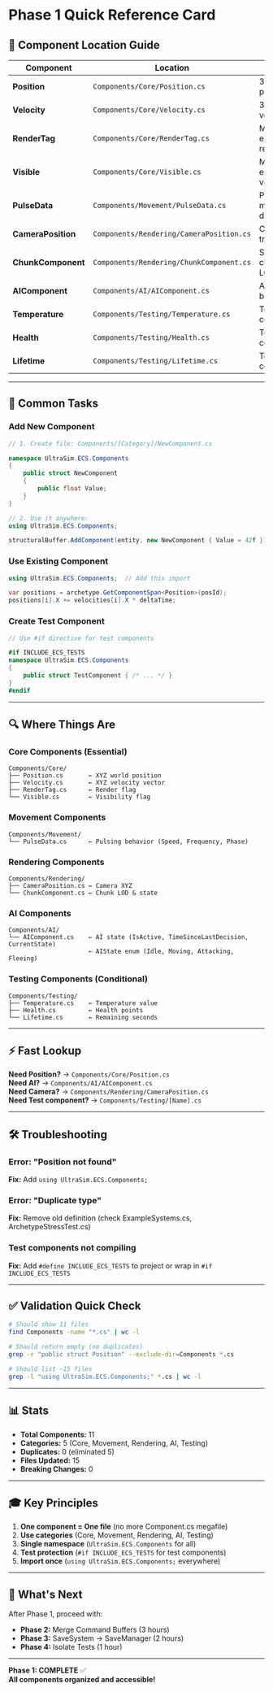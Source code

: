# Phase 1 Quick Reference Card

## 📂 Component Location Guide

| Component | Location | Purpose |
|-----------|----------|---------|
| **Position** | `Components/Core/Position.cs` | 3D world position |
| **Velocity** | `Components/Core/Velocity.cs` | 3D velocity vector |
| **RenderTag** | `Components/Core/RenderTag.cs` | Marks entity as renderable |
| **Visible** | `Components/Core/Visible.cs` | Marks entity as visible |
| **PulseData** | `Components/Movement/PulseData.cs` | Pulsing movement data |
| **CameraPosition** | `Components/Rendering/CameraPosition.cs` | Camera tracking |
| **ChunkComponent** | `Components/Rendering/ChunkComponent.cs` | Spatial chunk + LOD |
| **AIComponent** | `Components/AI/AIComponent.cs` | AI state + behavior |
| **Temperature** | `Components/Testing/Temperature.cs` | Test component |
| **Health** | `Components/Testing/Health.cs` | Test component |
| **Lifetime** | `Components/Testing/Lifetime.cs` | Test component |

---

## 🎯 Common Tasks

### Add New Component
```csharp
// 1. Create file: Components/[Category]/NewComponent.cs

namespace UltraSim.ECS.Components
{
    public struct NewComponent
    {
        public float Value;
    }
}

// 2. Use it anywhere:
using UltraSim.ECS.Components;

structuralBuffer.AddComponent(entity, new NewComponent { Value = 42f });
```

### Use Existing Component
```csharp
using UltraSim.ECS.Components;  // Add this import

var positions = archetype.GetComponentSpan<Position>(posId);
positions[i].X += velocities[i].X * deltaTime;
```

### Create Test Component
```csharp
// Use #if directive for test components

#if INCLUDE_ECS_TESTS
namespace UltraSim.ECS.Components
{
    public struct TestComponent { /* ... */ }
}
#endif
```

---

## 🔍 Where Things Are

### Core Components (Essential)
```
Components/Core/
├── Position.cs       ← XYZ world position
├── Velocity.cs       ← XYZ velocity vector
├── RenderTag.cs      ← Render flag
└── Visible.cs        ← Visibility flag
```

### Movement Components
```
Components/Movement/
└── PulseData.cs      ← Pulsing behavior (Speed, Frequency, Phase)
```

### Rendering Components
```
Components/Rendering/
├── CameraPosition.cs ← Camera XYZ
└── ChunkComponent.cs ← Chunk LOD & state
```

### AI Components
```
Components/AI/
└── AIComponent.cs    ← AI state (IsActive, TimeSinceLastDecision, CurrentState)
                      ← AIState enum (Idle, Moving, Attacking, Fleeing)
```

### Testing Components (Conditional)
```
Components/Testing/
├── Temperature.cs    ← Temperature value
├── Health.cs         ← Health points
└── Lifetime.cs       ← Remaining seconds
```

---

## ⚡ Fast Lookup

**Need Position?** → `Components/Core/Position.cs`  
**Need AI?** → `Components/AI/AIComponent.cs`  
**Need Camera?** → `Components/Rendering/CameraPosition.cs`  
**Need Test component?** → `Components/Testing/[Name].cs`

---

## 🛠️ Troubleshooting

### Error: "Position not found"
**Fix:** Add `using UltraSim.ECS.Components;`

### Error: "Duplicate type"
**Fix:** Remove old definition (check ExampleSystems.cs, ArchetypeStressTest.cs)

### Test components not compiling
**Fix:** Add `#define INCLUDE_ECS_TESTS` to project or wrap in `#if INCLUDE_ECS_TESTS`

---

## ✅ Validation Quick Check

```bash
# Should show 11 files
find Components -name "*.cs" | wc -l

# Should return empty (no duplicates)
grep -r "public struct Position" --exclude-dir=Components *.cs

# Should list ~15 files
grep -l "using UltraSim.ECS.Components;" *.cs | wc -l
```

---

## 📊 Stats

- **Total Components:** 11
- **Categories:** 5 (Core, Movement, Rendering, AI, Testing)
- **Duplicates:** 0 (eliminated 5)
- **Files Updated:** 15
- **Breaking Changes:** 0

---

## 🎓 Key Principles

1. **One component = One file** (no more Component.cs megafile)
2. **Use categories** (Core, Movement, Rendering, AI, Testing)
3. **Single namespace** (`UltraSim.ECS.Components` for all)
4. **Test protection** (`#if INCLUDE_ECS_TESTS` for test components)
5. **Import once** (`using UltraSim.ECS.Components;` everywhere)

---

## 🚀 What's Next

After Phase 1, proceed with:
- **Phase 2:** Merge Command Buffers (3 hours)
- **Phase 3:** SaveSystem → SaveManager (2 hours)
- **Phase 4:** Isolate Tests (1 hour)

---

**Phase 1: COMPLETE** ✅  
**All components organized and accessible!**
